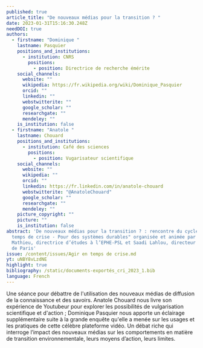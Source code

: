 ```yaml
---
published: true
article_title: "De nouveaux médias pour la transition ? "
date: 2023-01-31T15:16:30.248Z
needDOI: true
authors:
  - firstname: "Dominique "
    lastname: Pasquier
    positions_and_institutions:
      - institution: CNRS
        positions:
          - position: Directrice de recherche émérite
    social_channels:
      website: ""
      wikipedia: https://fr.wikipedia.org/wiki/Dominique_Pasquier
      orcid: ""
      linkedin: ""
      webstwitterite: ""
      google_scholar: ""
      researchgate: ""
      mendeley: ""
    is_institution: false
  - firstname: "Anatole "
    lastname: Chouard
    positions_and_institutions:
      - institution: Café des sciences
        positions:
          - position: Vugarisateur scientifique
    social_channels:
      website: ""
      wikipedia: ""
      orcid: ""
      linkedin: https://fr.linkedin.com/in/anatole-chouard
      webstwitterite: "@AnatoleChouard"
      google_scholar: ""
      researchgate: ""
      mendeley: ""
    picture_copyright: ""
    picture: ""
    is_institution: false
abstract: 'De nouveaux médias pour la transition ? : rencontre du cycle "Agir en
  temps de crise - Pour des systèmes durables" organisée et animée par Séverine
  Mathieu, directrice d’études à l’EPHE-PSL et Saadi Lahlou, directeur de l’IEA
  de Paris'
issue: /content/issues/Agir en temps de crise.md
yt: uNBY8vLzdNE
highlight: true
bibliography: /static/documents-exportés_cri_2023_1.bib
language: French
---
```

Une séance pour débattre de l'utilisation des nouveaux médias de diffusion de la connaissance et des savoirs.
Anatole Chouard nous livre son expérience de Youtubeur pour explorer les possibilités de vulgarisation scientifique et d'action ; Dominique Pasquier nous apporte un éclairage supplémentaire suite à la grande enquête qu'elle a menée sur les usages et les pratiques de cette célèbre plateforme vidéo. Un débat riche qui interroge l’impact des nouveaux médias sur les comportements en matière de transition environnementale, leurs moyens d’action, leurs limites.



<Youtube yt="uNBY8vLzdNE" caption ="De nouveaux médias pour la transition ?"></Youtube>